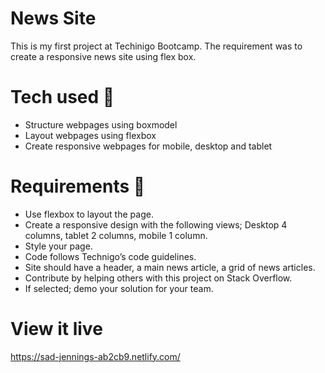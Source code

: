 # News Site

This is my first project at Techinigo Bootcamp. The requirement was to create a responsive news site using flex box. 

# Tech used 🧠

- Structure webpages using boxmodel
- Layout webpages using flexbox
- Create responsive webpages for mobile, desktop and tablet

# Requirements 🧪

- Use flexbox to layout the page.
- Create a responsive design with the following views; Desktop 4 columns, tablet 2 columns, mobile 1 column.
- Style your page.
- Code follows Technigo’s code guidelines.
- Site should have a header, a main news article, a grid of news articles.
- Contribute by helping others with this project on Stack Overflow.
- If selected; demo your solution for your team.


# View it live
https://sad-jennings-ab2cb9.netlify.com/
